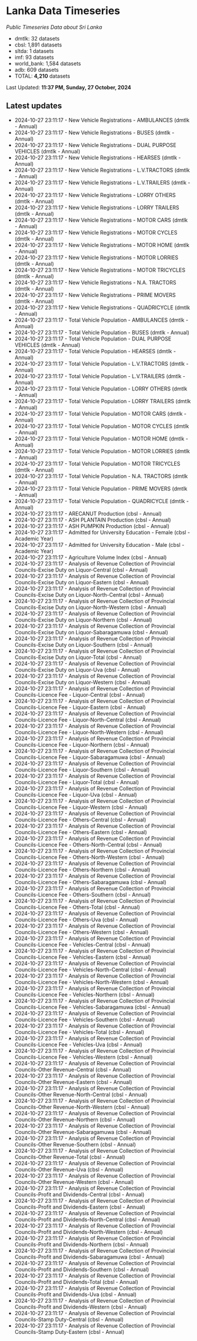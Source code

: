 # Lanka Data Timeseries
*Public Timeseries Data about Sri Lanka*

* dmtlk: 32 datasets
* cbsl: 1,891 datasets
* sltda: 1 datasets
* imf: 93 datasets
* world_bank: 1,584 datasets
* adb: 609 datasets
* TOTAL: **4,210** datasets

Last Updated: **11:37 PM, Sunday, 27 October, 2024**

## Latest updates

* 2024-10-27 23:11:17 - New Vehicle Registrations - AMBULANCES (dmtlk - Annual)
* 2024-10-27 23:11:17 - New Vehicle Registrations - BUSES (dmtlk - Annual)
* 2024-10-27 23:11:17 - New Vehicle Registrations - DUAL PURPOSE VEHICLES (dmtlk - Annual)
* 2024-10-27 23:11:17 - New Vehicle Registrations - HEARSES (dmtlk - Annual)
* 2024-10-27 23:11:17 - New Vehicle Registrations - L.V.TRACTORS (dmtlk - Annual)
* 2024-10-27 23:11:17 - New Vehicle Registrations - L.V.TRAILERS (dmtlk - Annual)
* 2024-10-27 23:11:17 - New Vehicle Registrations - LORRY OTHERS (dmtlk - Annual)
* 2024-10-27 23:11:17 - New Vehicle Registrations - LORRY TRAILERS (dmtlk - Annual)
* 2024-10-27 23:11:17 - New Vehicle Registrations - MOTOR CARS (dmtlk - Annual)
* 2024-10-27 23:11:17 - New Vehicle Registrations - MOTOR CYCLES (dmtlk - Annual)
* 2024-10-27 23:11:17 - New Vehicle Registrations - MOTOR HOME (dmtlk - Annual)
* 2024-10-27 23:11:17 - New Vehicle Registrations - MOTOR LORRIES (dmtlk - Annual)
* 2024-10-27 23:11:17 - New Vehicle Registrations - MOTOR TRICYCLES (dmtlk - Annual)
* 2024-10-27 23:11:17 - New Vehicle Registrations - N.A. TRACTORS (dmtlk - Annual)
* 2024-10-27 23:11:17 - New Vehicle Registrations - PRIME MOVERS (dmtlk - Annual)
* 2024-10-27 23:11:17 - New Vehicle Registrations - QUADRICYCLE (dmtlk - Annual)
* 2024-10-27 23:11:17 - Total Vehicle Population - AMBULANCES (dmtlk - Annual)
* 2024-10-27 23:11:17 - Total Vehicle Population - BUSES (dmtlk - Annual)
* 2024-10-27 23:11:17 - Total Vehicle Population - DUAL PURPOSE VEHICLES (dmtlk - Annual)
* 2024-10-27 23:11:17 - Total Vehicle Population - HEARSES (dmtlk - Annual)
* 2024-10-27 23:11:17 - Total Vehicle Population - L.V.TRACTORS (dmtlk - Annual)
* 2024-10-27 23:11:17 - Total Vehicle Population - L.V.TRAILERS (dmtlk - Annual)
* 2024-10-27 23:11:17 - Total Vehicle Population - LORRY OTHERS (dmtlk - Annual)
* 2024-10-27 23:11:17 - Total Vehicle Population - LORRY TRAILERS (dmtlk - Annual)
* 2024-10-27 23:11:17 - Total Vehicle Population - MOTOR CARS (dmtlk - Annual)
* 2024-10-27 23:11:17 - Total Vehicle Population - MOTOR CYCLES (dmtlk - Annual)
* 2024-10-27 23:11:17 - Total Vehicle Population - MOTOR HOME (dmtlk - Annual)
* 2024-10-27 23:11:17 - Total Vehicle Population - MOTOR LORRIES (dmtlk - Annual)
* 2024-10-27 23:11:17 - Total Vehicle Population - MOTOR TRICYCLES (dmtlk - Annual)
* 2024-10-27 23:11:17 - Total Vehicle Population - N.A. TRACTORS (dmtlk - Annual)
* 2024-10-27 23:11:17 - Total Vehicle Population - PRIME MOVERS (dmtlk - Annual)
* 2024-10-27 23:11:17 - Total Vehicle Population - QUADRICYCLE (dmtlk - Annual)
* 2024-10-27 23:11:17 - ARECANUT Production (cbsl - Annual)
* 2024-10-27 23:11:17 - ASH PLANTAIN Production (cbsl - Annual)
* 2024-10-27 23:11:17 - ASH PUMPKIN Production (cbsl - Annual)
* 2024-10-27 23:11:17 - Admitted for University Education - Female (cbsl - Academic Year)
* 2024-10-27 23:11:17 - Admitted for University Education - Male (cbsl - Academic Year)
* 2024-10-27 23:11:17 - Agriculture Volume Index (cbsl - Annual)
* 2024-10-27 23:11:17 - Analysis of Revenue Collection of Provincial Councils-Excise Duty on Liquor-Central (cbsl - Annual)
* 2024-10-27 23:11:17 - Analysis of Revenue Collection of Provincial Councils-Excise Duty on Liquor-Eastern (cbsl - Annual)
* 2024-10-27 23:11:17 - Analysis of Revenue Collection of Provincial Councils-Excise Duty on Liquor-North-Central (cbsl - Annual)
* 2024-10-27 23:11:17 - Analysis of Revenue Collection of Provincial Councils-Excise Duty on Liquor-North-Western (cbsl - Annual)
* 2024-10-27 23:11:17 - Analysis of Revenue Collection of Provincial Councils-Excise Duty on Liquor-Northern (cbsl - Annual)
* 2024-10-27 23:11:17 - Analysis of Revenue Collection of Provincial Councils-Excise Duty on Liquor-Sabaragamuwa (cbsl - Annual)
* 2024-10-27 23:11:17 - Analysis of Revenue Collection of Provincial Councils-Excise Duty on Liquor-Southern (cbsl - Annual)
* 2024-10-27 23:11:17 - Analysis of Revenue Collection of Provincial Councils-Excise Duty on Liquor-Total (cbsl - Annual)
* 2024-10-27 23:11:17 - Analysis of Revenue Collection of Provincial Councils-Excise Duty on Liquor-Uva (cbsl - Annual)
* 2024-10-27 23:11:17 - Analysis of Revenue Collection of Provincial Councils-Excise Duty on Liquor-Western (cbsl - Annual)
* 2024-10-27 23:11:17 - Analysis of Revenue Collection of Provincial Councils-Licence Fee - Liquor-Central (cbsl - Annual)
* 2024-10-27 23:11:17 - Analysis of Revenue Collection of Provincial Councils-Licence Fee - Liquor-Eastern (cbsl - Annual)
* 2024-10-27 23:11:17 - Analysis of Revenue Collection of Provincial Councils-Licence Fee - Liquor-North-Central (cbsl - Annual)
* 2024-10-27 23:11:17 - Analysis of Revenue Collection of Provincial Councils-Licence Fee - Liquor-North-Western (cbsl - Annual)
* 2024-10-27 23:11:17 - Analysis of Revenue Collection of Provincial Councils-Licence Fee - Liquor-Northern (cbsl - Annual)
* 2024-10-27 23:11:17 - Analysis of Revenue Collection of Provincial Councils-Licence Fee - Liquor-Sabaragamuwa (cbsl - Annual)
* 2024-10-27 23:11:17 - Analysis of Revenue Collection of Provincial Councils-Licence Fee - Liquor-Southern (cbsl - Annual)
* 2024-10-27 23:11:17 - Analysis of Revenue Collection of Provincial Councils-Licence Fee - Liquor-Total (cbsl - Annual)
* 2024-10-27 23:11:17 - Analysis of Revenue Collection of Provincial Councils-Licence Fee - Liquor-Uva (cbsl - Annual)
* 2024-10-27 23:11:17 - Analysis of Revenue Collection of Provincial Councils-Licence Fee - Liquor-Western (cbsl - Annual)
* 2024-10-27 23:11:17 - Analysis of Revenue Collection of Provincial Councils-Licence Fee - Others-Central (cbsl - Annual)
* 2024-10-27 23:11:17 - Analysis of Revenue Collection of Provincial Councils-Licence Fee - Others-Eastern (cbsl - Annual)
* 2024-10-27 23:11:17 - Analysis of Revenue Collection of Provincial Councils-Licence Fee - Others-North-Central (cbsl - Annual)
* 2024-10-27 23:11:17 - Analysis of Revenue Collection of Provincial Councils-Licence Fee - Others-North-Western (cbsl - Annual)
* 2024-10-27 23:11:17 - Analysis of Revenue Collection of Provincial Councils-Licence Fee - Others-Northern (cbsl - Annual)
* 2024-10-27 23:11:17 - Analysis of Revenue Collection of Provincial Councils-Licence Fee - Others-Sabaragamuwa (cbsl - Annual)
* 2024-10-27 23:11:17 - Analysis of Revenue Collection of Provincial Councils-Licence Fee - Others-Southern (cbsl - Annual)
* 2024-10-27 23:11:17 - Analysis of Revenue Collection of Provincial Councils-Licence Fee - Others-Total (cbsl - Annual)
* 2024-10-27 23:11:17 - Analysis of Revenue Collection of Provincial Councils-Licence Fee - Others-Uva (cbsl - Annual)
* 2024-10-27 23:11:17 - Analysis of Revenue Collection of Provincial Councils-Licence Fee - Others-Western (cbsl - Annual)
* 2024-10-27 23:11:17 - Analysis of Revenue Collection of Provincial Councils-Licence Fee - Vehicles-Central (cbsl - Annual)
* 2024-10-27 23:11:17 - Analysis of Revenue Collection of Provincial Councils-Licence Fee - Vehicles-Eastern (cbsl - Annual)
* 2024-10-27 23:11:17 - Analysis of Revenue Collection of Provincial Councils-Licence Fee - Vehicles-North-Central (cbsl - Annual)
* 2024-10-27 23:11:17 - Analysis of Revenue Collection of Provincial Councils-Licence Fee - Vehicles-North-Western (cbsl - Annual)
* 2024-10-27 23:11:17 - Analysis of Revenue Collection of Provincial Councils-Licence Fee - Vehicles-Northern (cbsl - Annual)
* 2024-10-27 23:11:17 - Analysis of Revenue Collection of Provincial Councils-Licence Fee - Vehicles-Sabaragamuwa (cbsl - Annual)
* 2024-10-27 23:11:17 - Analysis of Revenue Collection of Provincial Councils-Licence Fee - Vehicles-Southern (cbsl - Annual)
* 2024-10-27 23:11:17 - Analysis of Revenue Collection of Provincial Councils-Licence Fee - Vehicles-Total (cbsl - Annual)
* 2024-10-27 23:11:17 - Analysis of Revenue Collection of Provincial Councils-Licence Fee - Vehicles-Uva (cbsl - Annual)
* 2024-10-27 23:11:17 - Analysis of Revenue Collection of Provincial Councils-Licence Fee - Vehicles-Western (cbsl - Annual)
* 2024-10-27 23:11:17 - Analysis of Revenue Collection of Provincial Councils-Other Revenue-Central (cbsl - Annual)
* 2024-10-27 23:11:17 - Analysis of Revenue Collection of Provincial Councils-Other Revenue-Eastern (cbsl - Annual)
* 2024-10-27 23:11:17 - Analysis of Revenue Collection of Provincial Councils-Other Revenue-North-Central (cbsl - Annual)
* 2024-10-27 23:11:17 - Analysis of Revenue Collection of Provincial Councils-Other Revenue-North-Western (cbsl - Annual)
* 2024-10-27 23:11:17 - Analysis of Revenue Collection of Provincial Councils-Other Revenue-Northern (cbsl - Annual)
* 2024-10-27 23:11:17 - Analysis of Revenue Collection of Provincial Councils-Other Revenue-Sabaragamuwa (cbsl - Annual)
* 2024-10-27 23:11:17 - Analysis of Revenue Collection of Provincial Councils-Other Revenue-Southern (cbsl - Annual)
* 2024-10-27 23:11:17 - Analysis of Revenue Collection of Provincial Councils-Other Revenue-Total (cbsl - Annual)
* 2024-10-27 23:11:17 - Analysis of Revenue Collection of Provincial Councils-Other Revenue-Uva (cbsl - Annual)
* 2024-10-27 23:11:17 - Analysis of Revenue Collection of Provincial Councils-Other Revenue-Western (cbsl - Annual)
* 2024-10-27 23:11:17 - Analysis of Revenue Collection of Provincial Councils-Profit and Dividends-Central (cbsl - Annual)
* 2024-10-27 23:11:17 - Analysis of Revenue Collection of Provincial Councils-Profit and Dividends-Eastern (cbsl - Annual)
* 2024-10-27 23:11:17 - Analysis of Revenue Collection of Provincial Councils-Profit and Dividends-North-Central (cbsl - Annual)
* 2024-10-27 23:11:17 - Analysis of Revenue Collection of Provincial Councils-Profit and Dividends-North-Western (cbsl - Annual)
* 2024-10-27 23:11:17 - Analysis of Revenue Collection of Provincial Councils-Profit and Dividends-Northern (cbsl - Annual)
* 2024-10-27 23:11:17 - Analysis of Revenue Collection of Provincial Councils-Profit and Dividends-Sabaragamuwa (cbsl - Annual)
* 2024-10-27 23:11:17 - Analysis of Revenue Collection of Provincial Councils-Profit and Dividends-Southern (cbsl - Annual)
* 2024-10-27 23:11:17 - Analysis of Revenue Collection of Provincial Councils-Profit and Dividends-Total (cbsl - Annual)
* 2024-10-27 23:11:17 - Analysis of Revenue Collection of Provincial Councils-Profit and Dividends-Uva (cbsl - Annual)
* 2024-10-27 23:11:17 - Analysis of Revenue Collection of Provincial Councils-Profit and Dividends-Western (cbsl - Annual)
* 2024-10-27 23:11:17 - Analysis of Revenue Collection of Provincial Councils-Stamp Duty-Central (cbsl - Annual)
* 2024-10-27 23:11:17 - Analysis of Revenue Collection of Provincial Councils-Stamp Duty-Eastern (cbsl - Annual)